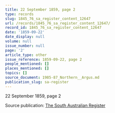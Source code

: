 ```yaml
---
title: 22 September 1859, page 2
type: records
slug: 1845_76_sa_register_content_12647
url: /records/1845_76_sa_register_content_12647/
record_id: 1845_76_sa_register_content_12647
date: '1859-09-22'
date_display: null
volume: null
issue_number: null
page: '2'
article_type: other
issue_reference: 1859-09-22, page 2
people_mentioned: []
places_mentioned: []
topics: []
source_document: 1985-87_Northern__Argus.md
publication_slug: sa-register
---
```


22 September 1859, page 2

Source publication: [The South Australian Register](/publications/sa-register/)
